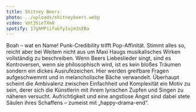 ```yaml
---
title: Shitney Beers
photo: ../uploads/shitneybeers.webp
video: Vmt3SieTXm8
spotify: 17ghMPiifubfyIujm3sEBa
---
```


Boah – wat en Name! Punk-Credibility trifft Pop-Affinität. Stimmt alles so, reicht aber bei Weitem nicht aus um Maxi Haugs musikalisches Wirken vollständig zu beschreiben. Wenn Beers Liebeslieder singt, sind es Kontroversen, wenn sie philosophisch wird, ist es kein bloßes Träumen sondern ein dickes Ausrufezeichen. Hier werden greifbare Fragen aufgeschwemmt und in melancholische Bäche verwandelt. Überhaupt scheint die Ambivalenz zwischen Einfachheit und Komplexität ein Motiv zu sein, derer sich die Künstlerin mit ihrem lyrischen Zupfen und Singen zu näheren versucht. Aufrichtigkeit und eine angstlose Angst sind dabei stete Säulen ihres Schaffens – zumeist mit „happy-drama-end“.
